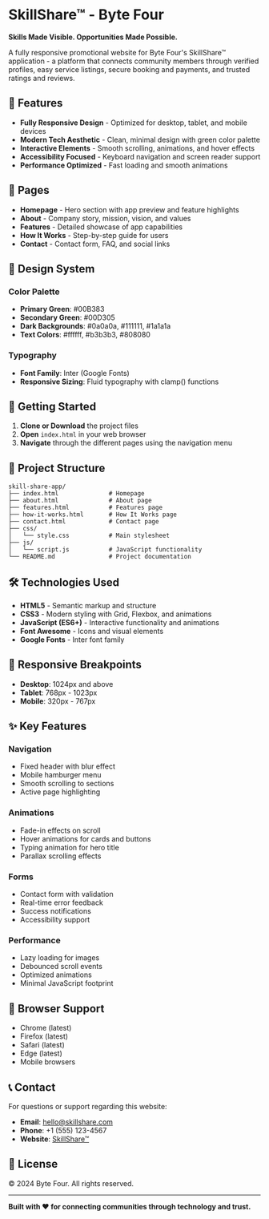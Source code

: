 # SkillShare™ - Byte Four

**Skills Made Visible. Opportunities Made Possible.**

A fully responsive promotional website for Byte Four's SkillShare™ application - a platform that connects community members through verified profiles, easy service listings, secure booking and payments, and trusted ratings and reviews.

## 🌟 Features

- **Fully Responsive Design** - Optimized for desktop, tablet, and mobile devices
- **Modern Tech Aesthetic** - Clean, minimal design with green color palette
- **Interactive Elements** - Smooth scrolling, animations, and hover effects
- **Accessibility Focused** - Keyboard navigation and screen reader support
- **Performance Optimized** - Fast loading and smooth animations

## 📱 Pages

- **Homepage** - Hero section with app preview and feature highlights
- **About** - Company story, mission, vision, and values
- **Features** - Detailed showcase of app capabilities
- **How It Works** - Step-by-step guide for users
- **Contact** - Contact form, FAQ, and social links

## 🎨 Design System

### Color Palette
- **Primary Green**: #00B383
- **Secondary Green**: #00D305
- **Dark Backgrounds**: #0a0a0a, #111111, #1a1a1a
- **Text Colors**: #ffffff, #b3b3b3, #808080

### Typography
- **Font Family**: Inter (Google Fonts)
- **Responsive Sizing**: Fluid typography with clamp() functions

## 🚀 Getting Started

1. **Clone or Download** the project files
2. **Open** `index.html` in your web browser
3. **Navigate** through the different pages using the navigation menu

## 📁 Project Structure

```
skill-share-app/
├── index.html              # Homepage
├── about.html              # About page
├── features.html           # Features page
├── how-it-works.html       # How It Works page
├── contact.html            # Contact page
├── css/
│   └── style.css           # Main stylesheet
├── js/
│   └── script.js           # JavaScript functionality
└── README.md               # Project documentation
```

## 🛠️ Technologies Used

- **HTML5** - Semantic markup and structure
- **CSS3** - Modern styling with Grid, Flexbox, and animations
- **JavaScript (ES6+)** - Interactive functionality and animations
- **Font Awesome** - Icons and visual elements
- **Google Fonts** - Inter font family

## 📱 Responsive Breakpoints

- **Desktop**: 1024px and above
- **Tablet**: 768px - 1023px
- **Mobile**: 320px - 767px

## ✨ Key Features

### Navigation
- Fixed header with blur effect
- Mobile hamburger menu
- Smooth scrolling to sections
- Active page highlighting

### Animations
- Fade-in effects on scroll
- Hover animations for cards and buttons
- Typing animation for hero title
- Parallax scrolling effects

### Forms
- Contact form with validation
- Real-time error feedback
- Success notifications
- Accessibility support

### Performance
- Lazy loading for images
- Debounced scroll events
- Optimized animations
- Minimal JavaScript footprint

## 🎯 Browser Support

- Chrome (latest)
- Firefox (latest)
- Safari (latest)
- Edge (latest)
- Mobile browsers

## 📞 Contact

For questions or support regarding this website:

- **Email**: hello@skillshare.com
- **Phone**: +1 (555) 123-4567
- **Website**: [SkillShare™](index.html)

## 📄 License

© 2024 Byte Four. All rights reserved.

---

**Built with ❤️ for connecting communities through technology and trust.**
